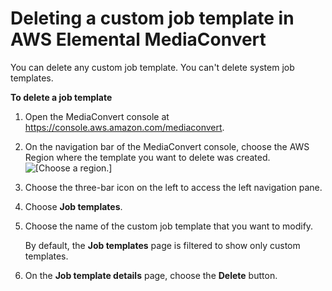 # Deleting a custom job template in AWS Elemental MediaConvert<a name="deleting-a-job-template"></a>

You can delete any custom job template\. You can't delete system job templates\.

**To delete a job template**

1. Open the MediaConvert console at [https://console\.aws\.amazon\.com/mediaconvert](https://console.aws.amazon.com/mediaconvert)\.

1. On the navigation bar of the MediaConvert console, choose the AWS Region where the template you want to delete was created\.  
![\[Choose a region.\]](http://docs.aws.amazon.com/mediaconvert/latest/ug/images/regions-list.png)

1. Choose the three\-bar icon on the left to access the left navigation pane\.

1. Choose **Job templates**\.

1. Choose the name of the custom job template that you want to modify\.

   By default, the **Job templates** page is filtered to show only custom templates\.

1. On the **Job template details** page, choose the **Delete** button\.